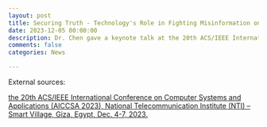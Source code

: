 ```yaml
---
layout: post
title: Securing Truth - Technology's Role in Fighting Misinformation on Social Media
date: 2023-12-05 00:00:00
description: Dr. Chen gave a keynote talk at the 20th ACS/IEEE International Conference on Computer Systems and Applications ([AICCSA 2023](https://aiccsa.net/AICCSA2023/))
comments: false
categories: News

---
```

External sources:

[the 20th ACS/IEEE International Conference on Computer Systems and Applications (AICCSA 2023), National Telecommunication Institute (NTI) – Smart Village, Giza, Egypt, Dec. 4-7, 2023.](https://aiccsa.net/AICCSA2023/)


